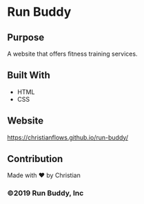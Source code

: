# Run Buddy

## Purpose
A website that offers fitness training services.

## Built With
* HTML
* CSS

## Website
https://christianflows.github.io/run-buddy/

## Contribution
Made with ❤️ by Christian

### ©️2019 Run Buddy, Inc 
